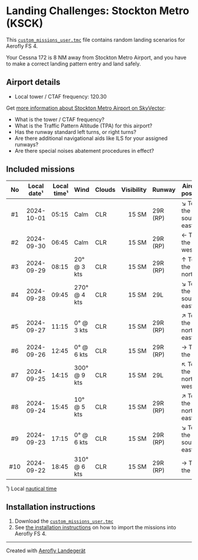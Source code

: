 # Landing Challenges: Stockton Metro (KSCK)

This [`custom_missions_user.tmc`](./custom_missions_user.tmc) file contains random landing scenarios for Aerofly FS 4.

Your Cessna 172 is 8 NM away from Stockton Metro Airport, and you have to make a correct landing pattern entry and land safely.

## Airport details

- Local tower / CTAF frequency: 120.30

Get [more information about Stockton Metro Airport on SkyVector](https://skyvector.com/airport/KSCK):

- What is the tower / CTAF frequency?
- What is the Traffic Pattern Altitude (TPA) for this airport?
- Has the runway standard left turns, or right turns?
- Are there additional navigational aids like ILS for your assigned runways?
- Are there special noises abatement procedures in effect?

## Included missions

| No  | Local date¹ | Local time¹ | Wind         | Clouds | Visibility | Runway   | Aircraft position    |
| :-: | ----------- | ----------: | ------------ | ------ | ---------: | -------- | -------------------- |
| #1  | 2024-10-01  |       05:15 | Calm         | CLR    |      15 SM | 29R (RP) | ↘ To the south-east |
| #2  | 2024-09-30  |       06:45 | Calm         | CLR    |      15 SM | 29R (RP) | ← To the west        |
| #3  | 2024-09-29  |       08:15 | 20° @ 3 kts  | CLR    |      15 SM | 29R (RP) | ↑ To the north       |
| #4  | 2024-09-28  |       09:45 | 270° @ 4 kts | CLR    |      15 SM | 29L      | ↘ To the south-east |
| #5  | 2024-09-27  |       11:15 | 0° @ 3 kts   | CLR    |      15 SM | 29R (RP) | ↗ To the north-east |
| #6  | 2024-09-26  |       12:45 | 0° @ 6 kts   | CLR    |      15 SM | 29R (RP) | → To the east        |
| #7  | 2024-09-25  |       14:15 | 300° @ 9 kts | CLR    |      15 SM | 29L      | ↖ To the north-west |
| #8  | 2024-09-24  |       15:45 | 10° @ 5 kts  | CLR    |      15 SM | 29R (RP) | ↗ To the north-east |
| #9  | 2024-09-23  |       17:15 | 0° @ 6 kts   | CLR    |      15 SM | 29R (RP) | ↘ To the south-east |
| #10 | 2024-09-22  |       18:45 | 310° @ 6 kts | CLR    |      15 SM | 29R (RP) | → To the east        |

¹) Local [nautical time](https://en.wikipedia.org/wiki/Nautical_time)

## Installation instructions

1. Download the [`custom_missions_user.tmc`](./custom_missions_user.tmc)
2. See [the installation instructions](https://fboes.github.io/aerofly-missions/docs/generic-installation.html) on how to import the missions into Aerofly FS 4.

---

Created with [Aerofly Landegerät](https://github.com/fboes/aerofly-patterns)
